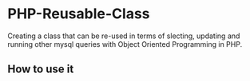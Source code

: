 # PHP-Reusable-Class

Creating a class that can be re-used in terms of slecting, updating and running other mysql queries with Object Oriented Programming in PHP.
## How to use it
